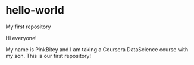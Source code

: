 # hello-world
My first repository

Hi everyone!

My name is PinkBitey and I am taking a Coursera DataScience course with my son. This is our first repository!
